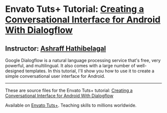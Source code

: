 # Envato Tuts+ Tutorial: [Creating a Conversational Interface for Android With Dialogflow][published url]
## Instructor: [Ashraff Hathibelagal][instructor url]

Google Dialogflow is a natural language processing service that's free, very powerful, and multilingual. It also comes with a large number of well-designed templates. In this tutorial, I'll show you how to use it to create a simple conversational user interface for Android.

------
These are source files for the Envato Tuts+ tutorial: [Creating a Conversational Interface for Android With Dialogflow][published url]

Available on [Envato Tuts+](https://tutsplus.com). Teaching skills to millions worldwide.

[published url]: https://code.tutsplus.com/tutorials/creating-a-conversational-interface-for-android-with-dialogflow--cms-30845
[instructor url]: https://tutsplus.com/authors/ashraff-hathibelagal
